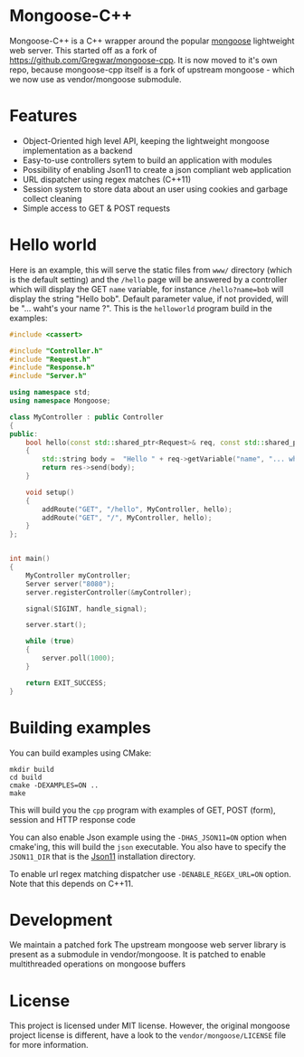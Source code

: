 # Mongoose-C++

Mongoose-C++ is a C++ wrapper around the popular [mongoose](https://github.com/cesanta/mongoose/)
lightweight web server. This started off as a fork of https://github.com/Gregwar/mongoose-cpp. It is now moved to it's own repo, because mongoose-cpp itself is a fork of upstream mongoose - which we now use as vendor/mongoose submodule.

# Features

- Object-Oriented high level API, keeping the lightweight mongoose implementation
  as a backend
- Easy-to-use controllers sytem to build an application with modules
- Possibility of enabling Json11 to create a json compliant web application
- URL dispatcher using regex matches (C++11)
- Session system to store data about an user using cookies and garbage collect cleaning
- Simple access to GET & POST requests

# Hello world

Here is an example, this will serve the static files from `www/` directory (which
is the default setting) and the `/hello` page will be answered by a controller which
will display the GET `name` variable, for instance `/hello?name=bob` will display
the string "Hello bob". Default parameter value, if not provided, will be
"... waht's your name ?". This is the `helloworld` program build in the examples:

```c++
#include <cassert>

#include "Controller.h"
#include "Request.h"
#include "Response.h"
#include "Server.h"

using namespace std;
using namespace Mongoose;

class MyController : public Controller
{
public:
    bool hello(const std::shared_ptr<Request>& req, const std::shared_ptr<Response>& res)
    {
        std::string body =  "Hello " + req->getVariable("name", "... what's your name ?\n");
        return res->send(body);
    }

    void setup()
    {
        addRoute("GET", "/hello", MyController, hello);
        addRoute("GET", "/", MyController, hello);
    }
};


int main()
{
    MyController myController;
    Server server("8080");
    server.registerController(&myController);

    signal(SIGINT, handle_signal);

    server.start();

    while (true)
    {
        server.poll(1000);
    }

    return EXIT_SUCCESS;
}

```

# Building examples

You can build examples using CMake:

```
mkdir build
cd build
cmake -DEXAMPLES=ON ..
make
```

This will build you the `cpp` program with examples of GET, POST (form), session and 
HTTP response code

You can also enable Json example using the `-DHAS_JSON11=ON` option when cmake'ing,
this will build the `json` executable. You also have to specify the `JSON11_DIR` that is the [Json11](https://github.com/dropbox/json11) installation directory.


To enable url regex matching dispatcher use `-DENABLE_REGEX_URL=ON` option.
Note that this depends on C++11.

# Development

We maintain a patched fork The upstream mongoose web server library is present as a submodule in vendor/mongoose.
It is patched to enable multithreaded operations on mongoose buffers

# License

This project is licensed under MIT license.
However, the original mongoose project license is different, have a look to the
`vendor/mongoose/LICENSE` file for more information.
